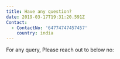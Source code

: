 ```yaml
---
title: Have any question?
date: 2019-03-17T19:31:20.591Z
Contact:
  - ContactNo: '64774747457457'
    country: india
---
```

For any query, Please reach out to below no:
